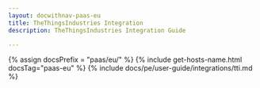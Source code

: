 ```yaml
---
layout: docwithnav-paas-eu
title: TheThingsIndustries Integration
description: TheThingsIndustries Integration Guide 

---
```

{% assign docsPrefix = "paas/eu/" %}
{% include get-hosts-name.html docsTag="paas-eu" %}
{% include docs/pe/user-guide/integrations/tti.md %}
